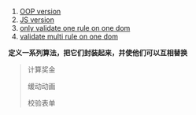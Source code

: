 1. [OOP version](./oop_version.js)
2. [JS version](./js_version.js)
3. [only validate one rule on one dom](./validate_1.js)
4. [validate multi rule on one dom](./validate_2.js)


**定义一系列算法，把它们封装起来，并使他们可以互相替换**
> 计算奖金
>
> 缓动动画
>
> 校验表单